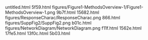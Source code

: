 untitled.html
5f59.html
figures/Figure1-MethodsOverview-1/Figure1-MethodsOverview-1.png
9b7f.html
15682.html
figures/ResponseCharac/ResponseCharac.png
866.html
figures/SuppFig2/SuppFig2.png
b01c.html
figures/NetworkDiagram/NetworkDiagram.png
f11f.html
1562e.html
17fe5.html
13f0c.html
5b03.html